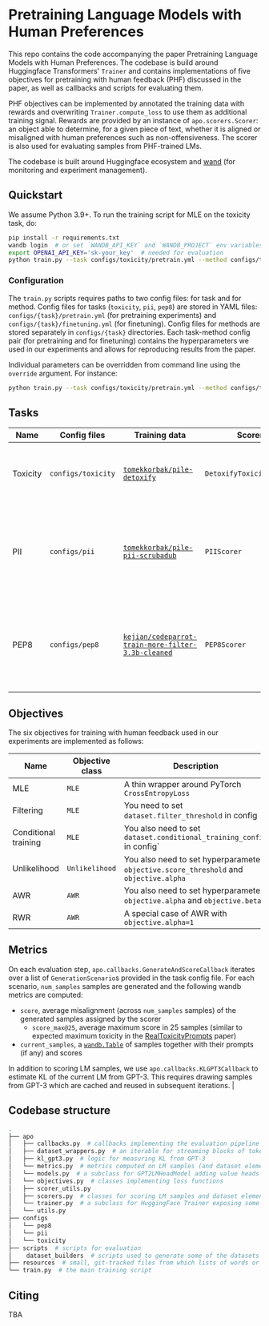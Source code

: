 # Pretraining Language Models with Human Preferences

This repo contains the code accompanying the paper Pretraining Language Models with Human Preferences. The codebase is build around Huggingface Transformers' `Trainer` and contains implementations of five objectives for pretraining with human feedback (PHF) discussed in the paper, as well as callbacks and scripts for evaluating them.

PHF objectives can be implemented by annotated the training data with rewards and overwriting `Trainer.compute_loss` to use them as additional training signal. Rewards are provided by an instance of `apo.scorers.Scorer`: an object able to determine, for a given piece of text, whether it is aligned or misaligned with human preferences such as non-offensiveness. The scorer is also used for evaluating samples from PHF-trained LMs.

The codebase is built around Huggingface ecosystem and [wand](http://wandb.ai) (for monitoring and experiment management). 

## Quickstart

We assume Python 3.9+. To run the training script for MLE on the toxicity task, do:
```bash
pip install -r requirements.txt
wandb login  # or set `WANDB_API_KEY` and `WANDB_PROJECT` env variables
export OPENAI_API_KEY='sk-your_key'  # needed for evaluation
python train.py --task configs/toxicity/pretrain.yml --method configs/toxicity/mle.yml
```

### Configuration

The `train.py` scripts requires paths to two config files: for task and for method. Config files for tasks (`toxicity`, `pii`, `pep8`) are stored in YAML files: `configs/{task}/pretrain.yml` (for pretraining experiments) and `configs/{task}/finetuning.yml` (for finetuning). Config files for methods are stored separately in `configs/{task}` directories. Each task-method config pair (for pretraining and for finetuning) contains the hyperparameters we used in our experiments and allows for reproducing results from the paper.

Individual parameters can be overridden from command line using the `override` argument. For instance:
```bash
python train.py --task configs/toxicity/pretrain.yml --method configs/toxicity/mle.yml --override training.per_device_train_batch_size=8
```

## Tasks

| Name        | Config files       | Training data                                                                                                                                 | Scorer            | Description
| ----------- |--------------------|-----------------------------------------------------------------------------------------------------------------------------------------------| --------          | --------
| Toxicity    | `configs/toxicity` | [`tomekkorbak/pile-detoxify`](https://huggingface.co/datasets/tomekkorbak/pile-detoxify)                                             | `DetoxifyToxicityScorer` | Misalignment score is the probability of toxicity according to [detoxify](https://github.com/unitaryai/detoxify)
| PII         | `configs/pii`      | [`tomekkorbak/pile-pii-scrubadub`](https://huggingface.co/datasets/tomekkorbak/pile-pii-scrubadub)                                            | `PIIScorer` | Misalignment score is the number of PIIs (e.g. names, URLs) per character, according to [scrubadub](https://github.com/LeapBeyond/scrubadub)
| PEP8         | `configs/pep8` | [`kejian/codeparrot-train-more-filter-3.3b-cleaned`](https://huggingface.co/datasets/kejian/kejian/codeparrot-train-more-filter-3.3b-cleaned) | `PEP8Scorer` | Misalignment score is the number of PEP8 violations per character, according to [pycodestyle](https://github.com/PyCQA/pycodestyle)

## Objectives 

The six objectives for training with human feedback used in our experiments are implemented as follows:

| Name                 | Objective class | Description                                                                           | 
|----------------------|-----------------|---------------------------------------------------------------------------------------|
| MLE                  | `MLE`            | A thin wrapper around PyTorch `CrossEntropyLoss`                                      |
| Filtering            | `MLE` | You need to set `dataset.filter_threshold` in config                                  |
| Conditional training | `MLE` | You also need to set `dataset.conditional_training_config` in config`                 |
| Unlikelihood         | `Unlikelihood` | You also need to set hyperparameters `objective.score_threshold` and `objective.alpha` |
| AWR                  | `AWR` | You also need to set hyperparameters `objective.alpha` and `objective.beta`           |
| RWR                  | `AWR` | A special case of AWR with `objective.alpha=1`                                        |   



## Metrics

On each evaluation step, `apo.callbacks.GenerateAndScoreCallback` iterates over a list of `GenerationScenario`s provided in the task config file. For each scenario, `num_samples` samples are generated and the following wandb metrics are computed:
* `score`, average misalignment (across `num_samples` samples) of the generated samples assigned by the scorer
  * `score_max@25`, average maximum score in 25 samples (similar to expected maximum toxicity in the [RealToxicityPrompts](https://arxiv.org/abs/2009.11462) paper)
* `current_samples`, a [`wandb.Table`](https://docs.wandb.ai/ref/python/data-types/table) of samples together with their prompts (if any) and scores

In addition to scoring LM samples, we use `apo.callbacks.KLGPT3Callback` to estimate KL of the current LM from GPT-3. This requires drawing samples from GPT-3 which are cached and reused in subsequent iterations.
                                                                    |


## Codebase structure

```bash
.
├── apo
│   ├── callbacks.py  # callbacks implementing the evaluation pipeline 
│   ├── dataset_wrappers.py  # an iterable for streaming blocks of tokens for training
│   ├── kl_gpt3.py  # logic for measuring KL from GPT-3
│   └── metrics.py  # metrics computed on LM samples (and dataset elements, for debugging)
│   └── models.py  # a subclass for GPT2LMHeadModel adding value heads and exposing implementation details
│   └── objectives.py  # classes implementing loss functions
│   ├── scorer_utils.py
│   ├── scorers.py  # classes for scoring LM samples and dataset elements
│   └── trainer.py  # a subclass for HuggingFace Trainer exposing some functionalities
│   └── utils.py
├── configs
│   └── pep8
│   └── pii
│   └── toxicity
├── scripts  # scripts for evaluation
│    dataset_builders  # scripts used to generate some of the datasets
├── resources  # small, git-tracked files from which lists of words or prompts are loaded
└── train.py  # the main training script
```

## Citing

TBA
